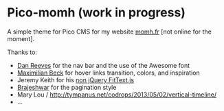 Pico-momh (work in progress)
============================

A simple theme for Pico CMS for my website [momh.fr](http://momh.fr/) [not online for the moment].

Thanks to:

- [Dan Reeves](http://danreev.es/) for the nav bar and the use of the Awesome font
- [Maximilian Beck](http://glumb.de/) for hover links transition, colors, and inspiration
- Jeremy Keith for his [non jQuery FitText.js](https://github.com/adactio/FitText.js)
- [Brajeshwar](http://brajeshwar.github.io/paginate/) for the pagination style
- Mary Lou / http://tympanus.net/codrops/2013/05/02/vertical-timeline/
- ...